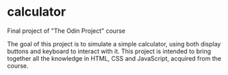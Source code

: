 # calculator
Final project of "The Odin Project" course

The goal of this project is to simulate a simple calculator, using both display buttons and keyboard to interact with it.
This project is intended to bring together all the knowledge in HTML, CSS and JavaScript, acquired from the course.